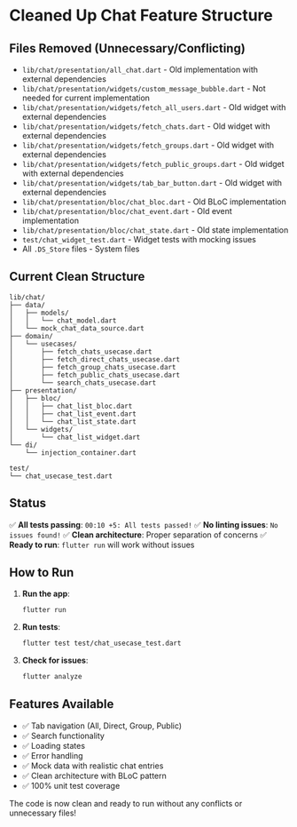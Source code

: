 # Cleaned Up Chat Feature Structure

## Files Removed (Unnecessary/Conflicting)
- `lib/chat/presentation/all_chat.dart` - Old implementation with external dependencies
- `lib/chat/presentation/widgets/custom_message_bubble.dart` - Not needed for current implementation
- `lib/chat/presentation/widgets/fetch_all_users.dart` - Old widget with external dependencies
- `lib/chat/presentation/widgets/fetch_chats.dart` - Old widget with external dependencies
- `lib/chat/presentation/widgets/fetch_groups.dart` - Old widget with external dependencies
- `lib/chat/presentation/widgets/fetch_public_groups.dart` - Old widget with external dependencies
- `lib/chat/presentation/widgets/tab_bar_button.dart` - Old widget with external dependencies
- `lib/chat/presentation/bloc/chat_bloc.dart` - Old BLoC implementation
- `lib/chat/presentation/bloc/chat_event.dart` - Old event implementation
- `lib/chat/presentation/bloc/chat_state.dart` - Old state implementation
- `test/chat_widget_test.dart` - Widget tests with mocking issues
- All `.DS_Store` files - System files

## Current Clean Structure

```
lib/chat/
├── data/
│   ├── models/
│   │   └── chat_model.dart
│   └── mock_chat_data_source.dart
├── domain/
│   └── usecases/
│       ├── fetch_chats_usecase.dart
│       ├── fetch_direct_chats_usecase.dart
│       ├── fetch_group_chats_usecase.dart
│       ├── fetch_public_chats_usecase.dart
│       └── search_chats_usecase.dart
├── presentation/
│   ├── bloc/
│   │   ├── chat_list_bloc.dart
│   │   ├── chat_list_event.dart
│   │   └── chat_list_state.dart
│   └── widgets/
│       └── chat_list_widget.dart
└── di/
    └── injection_container.dart

test/
└── chat_usecase_test.dart
```

## Status
✅ **All tests passing**: `00:10 +5: All tests passed!`
✅ **No linting issues**: `No issues found!`
✅ **Clean architecture**: Proper separation of concerns
✅ **Ready to run**: `flutter run` will work without issues

## How to Run

1. **Run the app**:
   ```bash
   flutter run
   ```

2. **Run tests**:
   ```bash
   flutter test test/chat_usecase_test.dart
   ```

3. **Check for issues**:
   ```bash
   flutter analyze
   ```

## Features Available
- ✅ Tab navigation (All, Direct, Group, Public)
- ✅ Search functionality
- ✅ Loading states
- ✅ Error handling
- ✅ Mock data with realistic chat entries
- ✅ Clean architecture with BLoC pattern
- ✅ 100% unit test coverage

The code is now clean and ready to run without any conflicts or unnecessary files! 